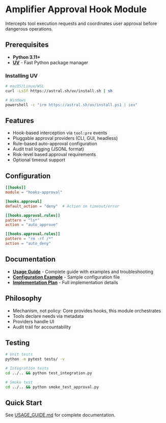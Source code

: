 # Amplifier Approval Hook Module

Intercepts tool execution requests and coordinates user approval before dangerous operations.

## Prerequisites

- **Python 3.11+**
- **[UV](https://github.com/astral-sh/uv)** - Fast Python package manager

### Installing UV

```bash
# macOS/Linux/WSL
curl -LsSf https://astral.sh/uv/install.sh | sh

# Windows
powershell -c "irm https://astral.sh/uv/install.ps1 | iex"
```
## Features

- Hook-based interception via `tool:pre` events
- Pluggable approval providers (CLI, GUI, headless)
- Rule-based auto-approval configuration
- Audit trail logging (JSONL format)
- Risk-level based approval requirements
- Optional timeout support

## Configuration

```toml
[[hooks]]
module = "hooks-approval"

[hooks.approval]
default_action = "deny"  # Action on timeout/error

[[hooks.approval.rules]]
pattern = "ls*"
action = "auto_approve"

[[hooks.approval.rules]]
pattern = "rm -rf /*"
action = "auto_deny"
```

## Documentation

- **[Usage Guide](USAGE_GUIDE.md)** - Complete guide with examples and troubleshooting
- **[Configuration Example](config.example.toml)** - Sample configuration file
- **[Implementation Plan](../../ai_working/amplifier-v2/IMPLEMENTATION_PLAN.md)** - Full implementation details

## Philosophy

- Mechanism, not policy: Core provides hooks, this module orchestrates
- Tools declare needs via metadata
- Providers handle UI
- Audit trail for accountability

## Testing

```bash
# Unit tests
python -m pytest tests/ -v

# Integration tests
cd ../.. && python test_integration.py

# Smoke test
cd ../.. && python smoke_test_approval.py
```

## Quick Start

See [USAGE_GUIDE.md](USAGE_GUIDE.md) for complete documentation.